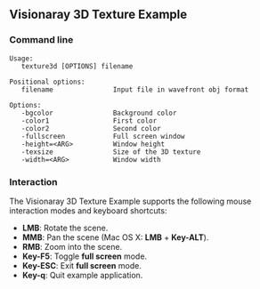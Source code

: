 Visionaray 3D Texture Example
-----------------------------

### Command line

```
Usage:
   texture3d [OPTIONS] filename

Positional options:
   filename               Input file in wavefront obj format

Options:
   -bgcolor               Background color
   -color1                First color
   -color2                Second color
   -fullscreen            Full screen window
   -height=<ARG>          Window height
   -texsize               Size of the 3D texture
   -width=<ARG>           Window width
```

### Interaction

The Visionaray 3D Texture Example supports the following mouse interaction modes and keyboard shortcuts:

* **LMB**: Rotate the scene.
* **MMB**: Pan the scene (Mac OS X: **LMB** + **Key-ALT**).
* **RMB**: Zoom into the scene.
* **Key-F5**: Toggle **full screen** mode.
* **Key-ESC**: Exit **full screen** mode.
* **Key-q**: Quit example application.
